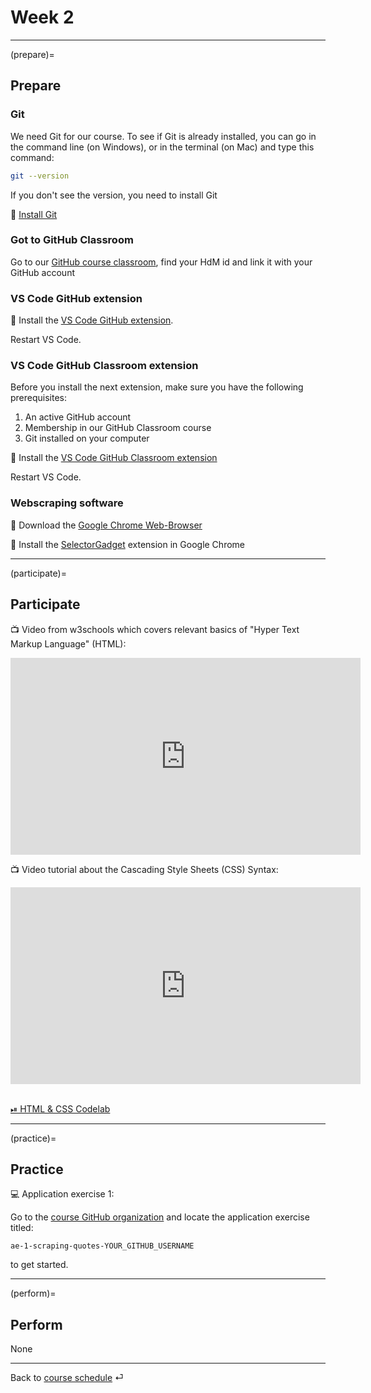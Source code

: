 # Week 2


---

(prepare)=
## Prepare

### Git

We need Git for our course. To see if Git is already installed, you can go in the command line (on Windows), or in the terminal (on Mac) and type this command:

```bash
git --version
```

If you don't see the version, you need to install Git

💾 [Install Git](https://git-scm.com/downloads)


### Got to GitHub Classroom

Go to our [GitHub course classroom](https://classroom.github.com/classrooms/114360953-om2-ws22/roster), find your HdM id and link it with your GitHub account


### VS Code GitHub extension

💾 Install the [VS Code GitHub extension](https://code.visualstudio.com/docs/editor/github).

Restart VS Code.



### VS Code GitHub Classroom extension

Before you install the next extension, make sure you have the following prerequisites:

1. An active GitHub account
2. Membership in our GitHub Classroom course
3. Git installed on your computer

💾  Install the [VS Code GitHub Classroom extension](https://marketplace.visualstudio.com/items?itemName=GitHub.classroom&ssr=false#overview)

Restart VS Code.


### Webscraping software


💾 Download the [Google Chrome Web-Browser](https://www.google.com/intl/de_de/chrome/)


💾 Install the [SelectorGadget](https://chrome.google.com/webstore/detail/selectorgadget/mhjhnkcfbdhnjickkkdbjoemdmbfginb) extension in Google Chrome


---

(participate)=
## Participate


📺  Video from w3schools which covers relevant basics of "Hyper Text Markup Language" (HTML): 

<iframe width="560" height="315" src="https://www.youtube-nocookie.com/embed/ewZ_YWbIWXI" title="YouTube video player" frameborder="0" allow="accelerometer; autoplay; clipboard-write; encrypted-media; gyroscope; picture-in-picture" allowfullscreen></iframe>

<br>

📺  Video tutorial about the Cascading Style Sheets (CSS) Syntax:  

<iframe width="560" height="315" src="https://www.youtube-nocookie.com/embed/QqmCs2UTS8s" title="YouTube video player" frameborder="0" allow="accelerometer; autoplay; clipboard-write; encrypted-media; gyroscope; picture-in-picture" allowfullscreen></iframe>


<br>
<br>


[⏯ HTML & CSS Codelab](https://kirenz.github.io/codelabs/codelabs/webscraping/#0)


---

(practice)=
## Practice

💻 Application exercise 1:

Go to the [course GitHub organization](https://github.com/orgs/om2-ws22/repositories) and locate the application exercise titled:

`ae-1-scraping-quotes-YOUR_GITHUB_USERNAME` 

to get started.

---

(perform)=
## Perform

None


---

Back to [course schedule](../docs/course-schedule.md) ⏎

